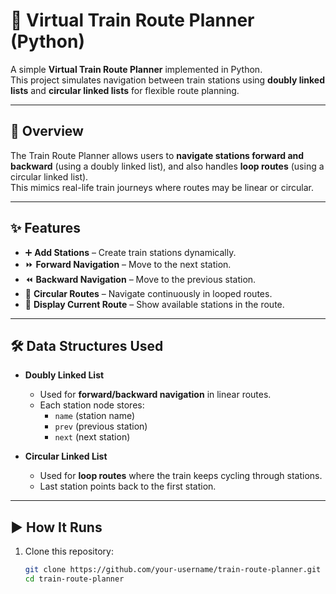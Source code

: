 # 🚆 Virtual Train Route Planner (Python)

A simple **Virtual Train Route Planner** implemented in Python.  
This project simulates navigation between train stations using **doubly linked lists** and **circular linked lists** for flexible route planning.  

---

## 📌 Overview
The Train Route Planner allows users to **navigate stations forward and backward** (using a doubly linked list), and also handles **loop routes** (using a circular linked list).  
This mimics real-life train journeys where routes may be linear or circular.  

---

## ✨ Features
- ➕ **Add Stations** – Create train stations dynamically.  
- ⏩ **Forward Navigation** – Move to the next station.  
- ⏪ **Backward Navigation** – Move to the previous station.  
- 🔄 **Circular Routes** – Navigate continuously in looped routes.  
- 📍 **Display Current Route** – Show available stations in the route.  

---

## 🛠 Data Structures Used
- **Doubly Linked List**  
  - Used for **forward/backward navigation** in linear routes.  
  - Each station node stores:  
    - `name` (station name)  
    - `prev` (previous station)  
    - `next` (next station)  

- **Circular Linked List**  
  - Used for **loop routes** where the train keeps cycling through stations.  
  - Last station points back to the first station.  

---

## ▶️ How It Runs
1. Clone this repository:
   ```bash
   git clone https://github.com/your-username/train-route-planner.git
   cd train-route-planner

